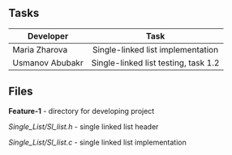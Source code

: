 ## Tasks

| Developer       | Task                                 |
| --------------- |:------------------------------------:|
| Maria Zharova   | Single-linked list implementation    |
| Usmanov Abubakr | Single-linked list testing, task 1.2 |


## Files

**Feature-1** - directory for developing project 

*Single_List/Sl_list.h* - single linked list header 

*Single_List/Sl_list.c* - single linked list implementation   

